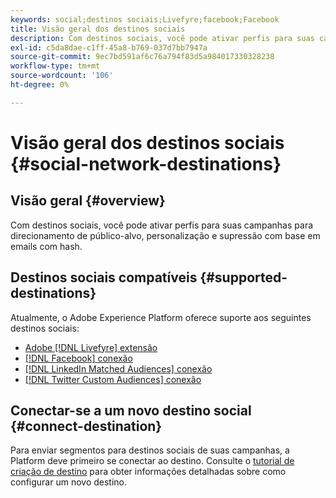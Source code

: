 ```yaml
---
keywords: social;destinos sociais;Livefyre;facebook;Facebook
title: Visão geral dos destinos sociais
description: Com destinos sociais, você pode ativar perfis para suas campanhas para direcionamento de público-alvo, personalização e supressão com base em emails com hash.
exl-id: c5da8dae-c1ff-45a8-b769-037d7bb7947a
source-git-commit: 9ec7bd591af6c76a794f83d5a984017330328238
workflow-type: tm+mt
source-wordcount: '106'
ht-degree: 0%

---
```


# Visão geral dos destinos sociais {#social-network-destinations}

## Visão geral {#overview}

Com destinos sociais, você pode ativar perfis para suas campanhas para direcionamento de público-alvo, personalização e supressão com base em emails com hash.

## Destinos sociais compatíveis {#supported-destinations}

Atualmente, o Adobe Experience Platform oferece suporte aos seguintes destinos sociais:

* [Adobe [!DNL Livefyre] extensão](adobe-livefyre.md)
* [[!DNL Facebook] conexão](facebook.md)
* [[!DNL LinkedIn Matched Audiences] conexão](linkedin.md)
* [[!DNL Twitter Custom Audiences] conexão](twitter.md)

## Conectar-se a um novo destino social {#connect-destination}

Para enviar segmentos para destinos sociais de suas campanhas, a Platform deve primeiro se conectar ao destino. Consulte o [tutorial de criação de destino](../../ui/connect-destination.md) para obter informações detalhadas sobre como configurar um novo destino.